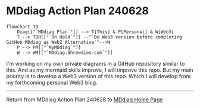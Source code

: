 # MDdiag Action Plan 240628

```mermaid
flowchart TD
    Diag(["`MDdiag Plan`"]) --> T[This] & P[Personal] & W[Web3]
    T --> TOH[["`On Hold`"]] --"`Do Web3 version before completing GitHub MDdiag as Web2 Alternative`"-->W
    P --> PM[["`MyMDdiag`"]]
    W --> WM[["`MDdiag.Shrewdies.com`"]]
```

I'm working on my own private diagrams in a GitHub repository similar to this. And as my mermaid skills improve, I will improve this repo. But my main priority is to develop a Web3 version of this repo. Which I will develop from my forthcoming personal Web3 blog.

***

Return from MDdiag Action Plan 240628 to [MDdiag Home Page](https://github.com/kct2020/mddiag?tab=readme-ov-file#mddiag)